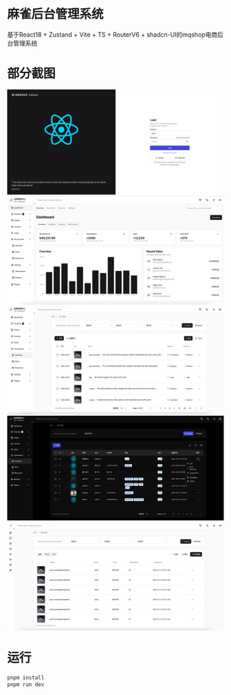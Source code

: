# 麻雀后台管理系统
基于React18 + Zustand + Vite + TS + RouterV6 + shadcn-UI的mqshop电商后台管理系统

# 部分截图
<p align="center" style="text-align: center">
<img src="screenshot/login.png" />
<img src="screenshot/dashboard.png" />
<img src="screenshot/list.png" />
<img src="screenshot/list1.png" />
<img src="screenshot/sider.png" />
</p>

# 运行
```shell
pnpm install
pnpm run dev
```